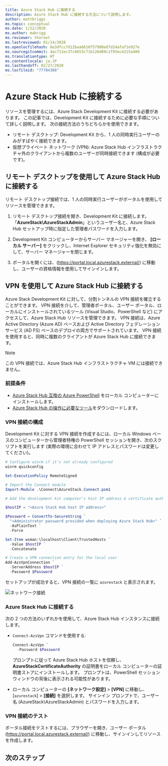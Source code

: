 ```yaml
---
title: Azure Stack Hub に接続する
description: Azure Stack Hub に接続する方法について説明します。
author: mattbriggs
ms.topic: conceptual
ms.date: 1/22/2020
ms.author: mabrigg
ms.reviewer: thoroet
ms.lastreviewed: 01/14/2020
ms.openlocfilehash: 0a3dfcc7d12baa6616f57908e87d24afaf1e927e
ms.sourcegitcommit: 4ac711ec37c6653c71b126d09c1f93ec4215a489
ms.translationtype: HT
ms.contentlocale: ja-JP
ms.lasthandoff: 02/27/2020
ms.locfileid: "77704388"
---
```

# <a name="connect-to-azure-stack-hub"></a>Azure Stack Hub に接続する

リソースを管理するには、Azure Stack Development Kit に接続する必要があります。 この記事では、Development Kit に接続するために必要な手順について詳しく説明します。 次の接続方法のうちどちらかを使用できます。

* リモート デスクトップ: Development Kit から、1 人の同時実行ユーザーのみがすばやく接続できます。
* 仮想プライベート ネットワーク (VPN): Azure Stack Hub インフラストラクチャ外のクライアントから複数のユーザーが同時接続できます (構成が必要です)。

## <a name="connect-to-azure-stack-hub-with-remote-desktop"></a>リモート デスクトップを使用して Azure Stack Hub に接続する
リモート デスクトップ接続では、1 人の同時実行ユーザーがポータルを使用してリソースを管理できます。

1. リモート デスクトップ接続を開き、Development Kit に接続します。 「**AzureStack\AzureStackAdmin**」というユーザー名と、Azure Stack Hub セットアップ時に指定した管理者パスワードを入力します。  

2. Development Kit コンピューターからサーバー マネージャーを開き、 **[ローカル サーバー]** をクリックし、Internet Explorer セキュリティ強化を無効にして、サーバー マネージャーを閉じます。

3. ポータルを開くには、(https://portal.local.azurestack.external/) に移動し、ユーザーの資格情報を使用してサインインします。


## <a name="connect-to-azure-stack-hub-with-vpn"></a>VPN を使用して Azure Stack Hub に接続する

Azure Stack Development Kit に対して、分割トンネルの VPN 接続を確立することができます。 VPN 接続を介して、管理者ポータル、ユーザー ポータル、ローカルにインストールされているツール (Visual Studio、PowerShell など) にアクセスして、Azure Stack Hub リソースを管理できます。 VPN 接続は、Azure Active Directory (Azure AD) ベースおよび Active Directory フェデレーション サービス (AD FS) ベースのデプロイの両方でサポートされています。 VPN 接続を使用すると、同時に複数のクライアントが Azure Stack Hub に接続できます。 

> [!NOTE] 
> この VPN 接続では、Azure Stack Hub インフラストラクチャ VM には接続できません。 

### <a name="prerequisites"></a>前提条件

* [Azure Stack Hub 互換の Azure PowerShell](../operator/azure-stack-powershell-install.md) をローカル コンピューターにインストールします。  
* [Azure Stack Hub の操作に必要なツール](../operator/azure-stack-powershell-download.md)をダウンロードします。 

### <a name="configure-vpn-connectivity"></a>VPN 接続の構成

Development Kit に対する VPN 接続を作成するには、ローカル Windows ベースのコンピューターから管理者特権の PowerShell セッションを開き、次のスクリプトを実行します (実際の環境に合わせて IP アドレスとパスワードは変更してください)。

```powershell 
# Configure winrm if it's not already configured
winrm quickconfig  

Set-ExecutionPolicy RemoteSigned

# Import the Connect module
Import-Module .\Connect\AzureStack.Connect.psm1 

# Add the development kit computer's host IP address & certificate authority (CA) to the list of trusted hosts. Make sure to update the IP address and password values for your environment. 

$hostIP = "<Azure Stack Hub host IP address>"

$Password = ConvertTo-SecureString `
  "<Administrator password provided when deploying Azure Stack Hub>" `
  -AsPlainText `
  -Force

Set-Item wsman:\localhost\Client\TrustedHosts `
  -Value $hostIP `
  -Concatenate

# Create a VPN connection entry for the local user
Add-AzsVpnConnection `
  -ServerAddress $hostIP `
  -Password $Password

```

セットアップが成功すると、VPN 接続の一覧に `azurestack` と表示されます。

![ネットワーク接続](media/azure-stack-connect-azure-stack/image3.png)  

### <a name="connect-to-azure-stack-hub"></a>Azure Stack Hub に接続する

次の 2 つの方法のいずれかを使用して、Azure Stack Hub インスタンスに接続します。  

* `Connect-AzsVpn` コマンドを使用する: 
    
  ```powershell
  Connect-AzsVpn `
    -Password $Password
  ```

  プロンプトに従って Azure Stack Hub ホストを信頼し、**AzureStackCertificateAuthority** の証明書をローカル コンピューターの証明書ストアにインストールします。 プロンプトは、PowerShell セッション ウィンドウの背後に表示される可能性があります。 

* ローカル コンピューターの **[ネットワーク設定]**  >  **[VPN]** に移動し、[`azurestack`] >  **[接続]** を選択します。 サインイン プロンプトで、ユーザー名 (AzureStack\AzureStackAdmin) とパスワードを入力します。

### <a name="test-the-vpn-connectivity"></a>VPN 接続のテスト

ポータル接続をテストするには、ブラウザーを開き、ユーザー ポータル (https://portal.local.azurestack.external/) に移動し、サインインしてリソースを作成します。  

## <a name="next-steps"></a>次のステップ



